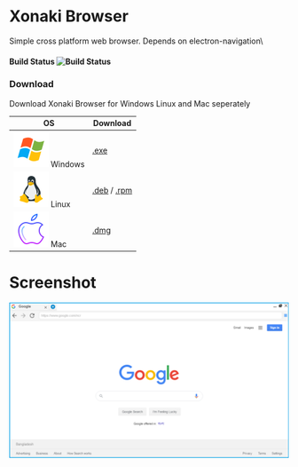 # Xonaki Browser
Simple cross platform web browser. Depends on electron-navigation\ 
#### Build Status  ![Build Status](https://api.travis-ci.org/xonaki/XonakiBrowser.svg?branch=master) 

### Download

Download Xonaki Browser for Windows Linux and Mac seperately

| OS | Download |
| ------ | ------ |
| [![Windows](https://raw.githubusercontent.com/xonaki/XonakiBrowser/Development/resources/os/win.png)](https://github.com/xonaki/XonakiBrowser/releases/latest/download/Xonaki-Browser-Setup-Win.exe) Windows | [.exe](https://github.com/xonaki/XonakiBrowser/releases/latest/download/Xonaki-Browser-Setup-Win.exe") |
| [![Linux](https://raw.githubusercontent.com/xonaki/XonakiBrowser/Development/resources/os/linux.png)](https://github.com/xonaki/XonakiBrowser/releases/latest/download/Xonaki-Browser-Setup-Linux.deb) Linux | [.deb](https://github.com/xonaki/XonakiBrowser/releases/latest/download/Xonaki-Browser-Setup-Linux.deb ".deb") / [.rpm](https://github.com/xonaki/XonakiBrowser/releases/latest/download/Xonaki-Browser-Setup-Linux.rpm ".rpm") |
| [![Mac](https://raw.githubusercontent.com/xonaki/XonakiBrowser/Development/resources/os/mac.png)](https://github.com/xonaki/XonakiBrowser/releases/latest/download/Xonaki-Browser-Setup-Mac.dmg) Mac | [.dmg](https://github.com/xonaki/XonakiBrowser/releases/latest/download/Xonaki-Browser-Setup-Mac.dmg ".dmg") |


# Screenshot
![xonaki web browser](https://raw.githubusercontent.com/xonaki/XonakiBrowser/master/resources/screenshot-v-0.1.6.png)
